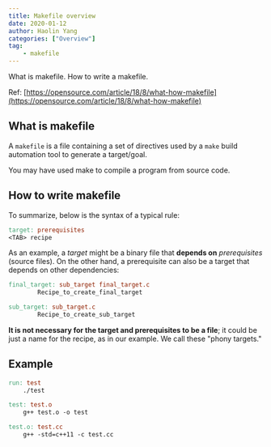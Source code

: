 ```yaml
---
title: Makefile overview
date: 2020-01-12
author: Haolin Yang
categories: ["Overview"]
tag:
    - makefile
---
```


What is makefile. How to write a makefile.

Ref: [https://opensource.com/article/18/8/what-how-makefile](https://opensource.com/article/18/8/what-how-makefile)

## What is makefile

A `makefile` is a file containing a set of directives used by a `make` build automation tool to generate a target/goal.

You may have used make to compile a program from source code.

## How to write makefile

To summarize, below is the syntax of a typical rule:

```makefile
target: prerequisites
<TAB> recipe
```

As an example, a _target_ might be a binary file that **depends on** _prerequisites_ (source files). On the other hand, a prerequisite can also be a target that depends on other dependencies:

```makefile
final_target: sub_target final_target.c
        Recipe_to_create_final_target

sub_target: sub_target.c
        Recipe_to_create_sub_target
```

**It is not necessary for the target and prerequisites to be a file**; it could be just a name for the recipe, as in our example. We call these "phony targets."

## Example

```makefile
run: test
	./test

test: test.o
	g++ test.o -o test

test.o: test.cc
	g++ -std=c++11 -c test.cc
```
